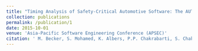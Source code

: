 ```yaml
---
title: "Timing Analysis of Safety-Critical Automotive Software: The AUTOSAFE Tool Flow"
collection: publications
permalink: /publication/1
date: 2015-10-01
venue: 'Asia-Pacific Software Engineering Conference (APSEC)'
citation: ' M. Becker, S. Mohamed, K. Albers, P.P. Chakrabarti, S. Chakraborty, P. Dasgupta, S. Dey, and R. Metta, &quot;Timing Analysis of Safety-Critical Automotive Software: The AUTOSAFE Tool Flow,&quot; <i> In Asia-Pacific Software Engineering Conference (APSEC)</i>, 2015. <a href="http://sajid-mohamed.github.io/files/AUTOSAFE.pdf">[pdf]</a> <a href="http://sajid-mohamed.github.io/files/AUTOSAFE_APSEC_2015.pptx">[slides]</a>'
---
```


